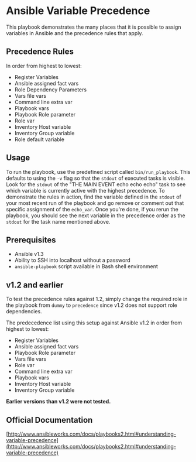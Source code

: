 # Ansible Variable Precedence

This playbook demonstrates the many places that it
is possible to assign variables in Ansible and the
precedence rules that apply.

## Precedence Rules

In order from highest to lowest:

* Register Variables
* Ansible assigned fact vars
* Role Dependency Parameters
* Vars file vars
* Command line extra var
* Playbook vars
* Playbook Role parameter
* Role var
* Inventory Host variable
* Inventory Group variable
* Role default variable

## Usage

To run the playbook, use the predefined script called
`bin/run_playbook`. This defaults to using the `-v` flag
so that the `stdout` of executed tasks is visible. Look
for the `stdout` of the "THE MAIN EVENT echo echo echo"
task to see which variable is currently active with the
highest precedence. To demonstrate the rules in action,
find the variable defined in the `stdout` of your most
recent run of the playbook and go remove or comment out
that specific assignment of the `echo_var`. Once you're
done, if you rerun the playbook, you should see the next
variable in the precedence order as the `stdout` for the
task name mentioned above.

## Prerequisites

* Ansible v1.3
* Ability to SSH into localhost without a password
* `ansible-playbook` script available in Bash shell environment

## v1.2 and earlier

To test the precedence rules against 1.2, simply change the
required role in the playbook from `dummy` to `precedence` since
v1.2 does not support role dependencies.

The predecedence list using this setup against Ansible v1.2
in order from highest to lowest:

* Register Variables
* Ansible assigned fact vars
* Playbook Role parameter
* Vars file vars
* Role var
* Command line extra var
* Playbook vars
* Inventory Host variable
* Inventory Group variable

__Earlier versions than v1.2 were not tested.__

## Official Documentation

[http://www.ansibleworks.com/docs/playbooks2.html#understanding-variable-precedence](http://www.ansibleworks.com/docs/playbooks2.html#understanding-variable-precedence)

